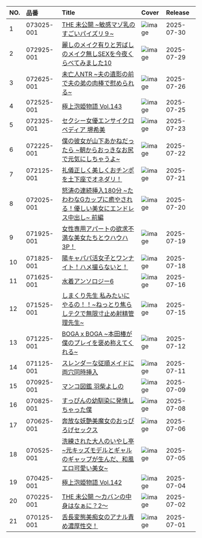 |NO.|品番|Title|Cover|Release|
|:---|:---|:---|:---|:---|
1|073025-001|[THE 未公開 ~敏感マゾ乳のすごいパイズリ９~](https://www.avmoive.top/index.php/archives/53060/)|![image](https://www.caribbeancom.com/moviepages/073025-001/images/l/001.jpg)|2025-07-30
2|072925-001|[麗しのメイク有りと芳ばしのメイク無しSEXを今夜くらべてみました10](https://www.avmoive.top/index.php/archives/53061/)|![image](https://www.caribbeancom.com/moviepages/072925-001/images/l/001.jpg)|2025-07-29
3|072625-001|[未亡人NTR ~夫の遺影の前で夫の弟の肉棒で慰められる~](https://www.avmoive.top/index.php/archives/51384/)|![image](https://www.caribbeancom.com/moviepages/072625-001/images/l/001.jpg)|2025-07-26
4|072525-001|[極上泡姫物語 Vol.143](https://www.avmoive.top/index.php/archives/51358/)|![image](https://www.caribbeancom.com/moviepages/072525-001/images/l/001.jpg)|2025-07-25
5|072325-001|[セクシー女優エンサイクロペディア 堺希美](https://www.avmoive.top/index.php/archives/51359/)|![image](https://www.caribbeancom.com/moviepages/072325-001/images/l/001.jpg)|2025-07-23
6|072225-001|[僕の彼女が山下あかねだったら ~朝からおっきなお尻で元気にしちゃうよ~](https://www.avmoive.top/index.php/archives/51360/)|![image](https://www.caribbeancom.com/moviepages/072225-001/images/l/001.jpg)|2025-07-22
7|072125-001|[礼儀正しく美しくおチンポを土下座でオネダリ！](https://www.avmoive.top/index.php/archives/51280/)|![image](https://www.caribbeancom.com/moviepages/072125-001/images/l/001.jpg)|2025-07-21
8|072025-001|[怒涛の連続挿入180分 ~たわわなGカップに癒やされる！優しい美女にエンドレス中出し~ 前編](https://www.avmoive.top/index.php/archives/51281/)|![image](https://www.caribbeancom.com/moviepages/072025-001/images/l/001.jpg)|2025-07-20
9|071925-001|[女性専用アパートの欲求不満な美女たちとウハウハ3P！](https://www.avmoive.top/index.php/archives/51282/)|![image](https://www.caribbeancom.com/moviepages/071925-001/images/l/001.jpg)|2025-07-19
10|071825-001|[陽キャパパ活女子とワンナイト！ハメ撮らないと！](https://www.avmoive.top/index.php/archives/51242/)|![image](https://www.caribbeancom.com/moviepages/071825-001/images/l/001.jpg)|2025-07-18
11|071625-001|[水着アンソロジー6](https://www.avmoive.top/index.php/archives/51243/)|![image](https://www.caribbeancom.com/moviepages/071625-001/images/l/001.jpg)|2025-07-16
12|071525-001|[しまくり先生 私みたいにやるの！！~ねっとり焦らしテクで無限寸止め射精管理先生~](https://www.avmoive.top/index.php/archives/51244/)|![image](https://www.caribbeancom.com/moviepages/071525-001/images/l/001.jpg)|2025-07-15
13|071225-001|[BOGA x BOGA ~本田椿が僕のプレイを褒め称えてくれる~](https://www.avmoive.top/index.php/archives/51188/)|![image](https://www.caribbeancom.com/moviepages/071225-001/images/l/001.jpg)|2025-07-12
14|071125-001|[スレンダーな従順メイドに両穴同時挿入](https://www.avmoive.top/index.php/archives/51182/)|![image](https://www.caribbeancom.com/moviepages/071125-001/images/l/001.jpg)|2025-07-11
15|070925-001|[マンコ図鑑 羽柴よしの](https://www.avmoive.top/index.php/archives/51158/)|![image](https://www.caribbeancom.com/moviepages/070925-001/images/l/001.jpg)|2025-07-09
16|070825-001|[すっぴんの幼馴染に発情しちゃった僕](https://www.avmoive.top/index.php/archives/51156/)|![image](https://www.caribbeancom.com/moviepages/070825-001/images/l/001.jpg)|2025-07-08
17|070625-001|[奔放な妖艶美魔女のおっぴろげセックス](https://www.avmoive.top/index.php/archives/51059/)|![image](https://www.caribbeancom.com/moviepages/070625-001/images/l/001.jpg)|2025-07-06
18|070525-001|[洗練された大人のいやし亭 ~元キッズモデルとギャルのギャップが生んだ、和風エロ可愛い美女~](https://www.avmoive.top/index.php/archives/51037/)|![image](https://www.caribbeancom.com/moviepages/070525-001/images/l/001.jpg)|2025-07-05
19|070425-001|[極上泡姫物語 Vol.142](https://www.avmoive.top/index.php/archives/51036/)|![image](https://www.caribbeancom.com/moviepages/070425-001/images/l/001.jpg)|2025-07-04
20|070225-001|[THE 未公開 ～カバンの中身はなぁに？2～](https://www.avmoive.top/index.php/archives/51035/)|![image](https://www.caribbeancom.com/moviepages/070225-001/images/l/001.jpg)|2025-07-02
21|070125-001|[舌長変態美痴女のアナル責め濃厚性交！](https://www.avmoive.top/index.php/archives/51034/)|![image](https://www.caribbeancom.com/moviepages/070125-001/images/l/001.jpg)|2025-07-01